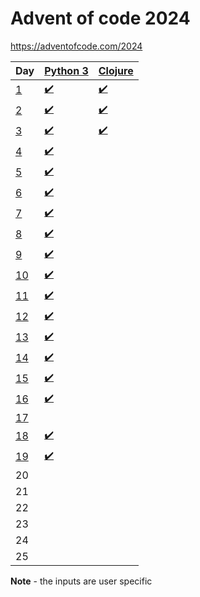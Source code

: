 # Advent of code 2024
https://adventofcode.com/2024

| Day | [Python 3](https://www.python.org/) | [Clojure](https://clojure.org/) |
| --- | ----------- | ----------- |
| [1](https://adventofcode.com/2024/day/1) | [:heavy_check_mark:](01/main.py) | [:heavy_check_mark:](01/main.clj) |
| [2](https://adventofcode.com/2024/day/2) | [:heavy_check_mark:](02/main.py) | [:heavy_check_mark:](02/main.clj) |
| [3](https://adventofcode.com/2024/day/3) | [:heavy_check_mark:](03/main.py) | [:heavy_check_mark:](03/main.clj) |
| [4](https://adventofcode.com/2024/day/4) | [:heavy_check_mark:](04/main.py) | |
| [5](https://adventofcode.com/2024/day/5) | [:heavy_check_mark:](05/main.py) | |
| [6](https://adventofcode.com/2024/day/6) | [:heavy_check_mark:](06/main.py) | |
| [7](https://adventofcode.com/2024/day/7) | [:heavy_check_mark:](07/main.py) | |
| [8](https://adventofcode.com/2024/day/8) | [:heavy_check_mark:](08/main.py) | |
| [9](https://adventofcode.com/2024/day/9) | [:heavy_check_mark:](09/main.py) | |
| [10](https://adventofcode.com/2024/day/10) | [:heavy_check_mark:](10/main.py) | |
| [11](https://adventofcode.com/2024/day/11) | [:heavy_check_mark:](11/main.py) | |
| [12](https://adventofcode.com/2024/day/12) | [:heavy_check_mark:](12/main.py) | |
| [13](https://adventofcode.com/2024/day/13) | [:heavy_check_mark:](13/main.py) | |
| [14](https://adventofcode.com/2024/day/14) | [:heavy_check_mark:](14/main.py) | |
| [15](https://adventofcode.com/2024/day/15) | [:heavy_check_mark:](15/main.py) | |
| [16](https://adventofcode.com/2024/day/16) | [:heavy_check_mark:](16/main.py) | |
| [17](https://adventofcode.com/2024/day/17) | | |
| [18](https://adventofcode.com/2024/day/18) | [:heavy_check_mark:](18/main.py) | |
| [19](https://adventofcode.com/2024/day/19) | [:heavy_check_mark:](19/main.py) | |
| 20 | | |
| 21 | | |
| 22 | | |
| 23 | | |
| 24 | | |
| 25 | | |

**Note** - the inputs are user specific
